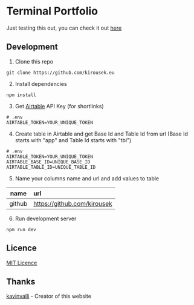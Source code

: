 # Terminal Portfolio

Just testing this out, you can check it out [here](https://kirousek.eu)

## Development

1. Clone this repo

```shell
git clone https://github.com/kirousek.eu
```

2. Install dependencies

```shell
npm install
```

3. Get [Airtable](https://airtable.com) API Key (for shortlinks)

```env
# .env
AIRTABLE_TOKEN=YOUR_UNIQUE_TOKEN
```


4. Create table in Airtable and get Base Id and Table Id from url (Base Id starts with "app" and Table Id starts with "tbl")

```env
# .env
AIRTABLE_TOKEN=YOUR_UNIQUE_TOKEN
AIRTABLE_BASE_ID=UNIQUE_BASE_ID
AIRTABLE_TABLE_ID=UNIQUE_TABLE_ID
```

5. Name your columns name and url and add values to table

| **name** | **url**                     |
| :-------: | :--------------------------- |
| github   | https://github.com/kirousek |

6. Run development server

```shell
npm run dev
```

## Licence

[MIT Licence](./LICENCE)

## Thanks

[kavinvalli](https://github.com/kavinvalli) - Creator of this website
